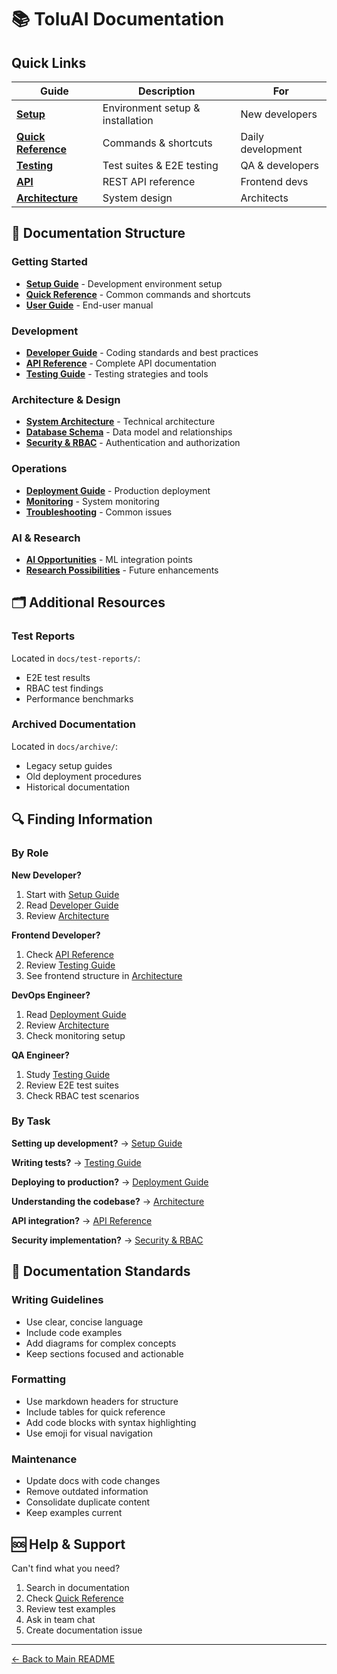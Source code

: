 # 📚 ToluAI Documentation

## Quick Links

| Guide | Description | For |
|-------|-------------|-----|
| **[Setup](SETUP.md)** | Environment setup & installation | New developers |
| **[Quick Reference](../QUICK_REFERENCE.md)** | Commands & shortcuts | Daily development |
| **[Testing](TESTING.md)** | Test suites & E2E testing | QA & developers |
| **[API](API.md)** | REST API reference | Frontend devs |
| **[Architecture](ARCHITECTURE.md)** | System design | Architects |

## 📖 Documentation Structure

### Getting Started
- **[Setup Guide](SETUP.md)** - Development environment setup
- **[Quick Reference](../QUICK_REFERENCE.md)** - Common commands and shortcuts
- **[User Guide](USER_GUIDE.md)** - End-user manual

### Development
- **[Developer Guide](DEVELOPER_GUIDE.md)** - Coding standards and best practices
- **[API Reference](API.md)** - Complete API documentation
- **[Testing Guide](TESTING.md)** - Testing strategies and tools

### Architecture & Design
- **[System Architecture](ARCHITECTURE.md)** - Technical architecture
- **[Database Schema](DATABASE.md)** - Data model and relationships
- **[Security & RBAC](SECURITY.md)** - Authentication and authorization

### Operations
- **[Deployment Guide](DEPLOYMENT.md)** - Production deployment
- **[Monitoring](DEPLOYMENT.md#monitoring)** - System monitoring
- **[Troubleshooting](DEPLOYMENT.md#troubleshooting)** - Common issues

### AI & Research
- **[AI Opportunities](AI_IMMEDIATE_OPPORTUNITIES.md)** - ML integration points
- **[Research Possibilities](AI_RESEARCH_POSSIBILITIES.md)** - Future enhancements

## 🗂️ Additional Resources

### Test Reports
Located in `docs/test-reports/`:
- E2E test results
- RBAC test findings
- Performance benchmarks

### Archived Documentation
Located in `docs/archive/`:
- Legacy setup guides
- Old deployment procedures
- Historical documentation

## 🔍 Finding Information

### By Role

**New Developer?**
1. Start with [Setup Guide](SETUP.md)
2. Read [Developer Guide](DEVELOPER_GUIDE.md)
3. Review [Architecture](ARCHITECTURE.md)

**Frontend Developer?**
1. Check [API Reference](API.md)
2. Review [Testing Guide](TESTING.md)
3. See frontend structure in [Architecture](ARCHITECTURE.md#frontend-architecture)

**DevOps Engineer?**
1. Read [Deployment Guide](DEPLOYMENT.md)
2. Review [Architecture](ARCHITECTURE.md#deployment-architecture)
3. Check monitoring setup

**QA Engineer?**
1. Study [Testing Guide](TESTING.md)
2. Review E2E test suites
3. Check RBAC test scenarios

### By Task

**Setting up development?**
→ [Setup Guide](SETUP.md)

**Writing tests?**
→ [Testing Guide](TESTING.md)

**Deploying to production?**
→ [Deployment Guide](DEPLOYMENT.md)

**Understanding the codebase?**
→ [Architecture](ARCHITECTURE.md)

**API integration?**
→ [API Reference](API.md)

**Security implementation?**
→ [Security & RBAC](SECURITY.md)

## 📝 Documentation Standards

### Writing Guidelines
- Use clear, concise language
- Include code examples
- Add diagrams for complex concepts
- Keep sections focused and actionable

### Formatting
- Use markdown headers for structure
- Include tables for quick reference
- Add code blocks with syntax highlighting
- Use emoji for visual navigation

### Maintenance
- Update docs with code changes
- Remove outdated information
- Consolidate duplicate content
- Keep examples current

## 🆘 Help & Support

Can't find what you need?

1. Search in documentation
2. Check [Quick Reference](../QUICK_REFERENCE.md)
3. Review test examples
4. Ask in team chat
5. Create documentation issue

---

[← Back to Main README](../README.md)
